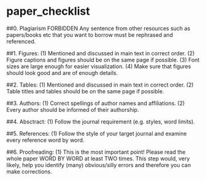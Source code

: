 # paper_checklist

##0. Plagiarism FORBIDDEN
Any sentence from other resources such as papers/books etc that you want to borrow must be rephrased and referenced.

##1. Figures:
(1) Mentioned and discussed in main text in correct order.
(2) Figure captions and figures should be on the same page if possible.
(3) Font sizes are large enough for easier visualization.
(4) Make sure that figures should look good and are of enough details.

##2. Tables:
(1) Mentioned and discussed in main text in correct order.
(2) Table titles and tables should be on the same page if possible.

##3. Authors:
(1) Correct spellings of author names and affiliations.
(2) Every author should be informed of their authorship.

##4. Absctract:
(1) Follow the journal requirement (e.g. styles, word limits).

##5. References:
(1) Follow the style of your target journal and examine every reference word by word.

##6. Proofreading:
(1) This is the most important point! Please read the whole paper WORD BY WORD at least TWO times. This step would, very likely, help you identify (many) obvious/silly errors and therefore you can make corrections.
